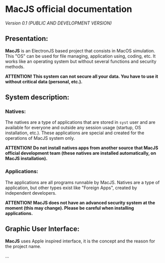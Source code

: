 # MacJS official documentation

*Version 0.1 (PUBLIC AND DEVELOPMENT VERSION)*

## Presentation:

**MacJS** is an ElectronJS based project that consists in MacOS simulation. This "OS" can be used for file managing, application using, coding, etc. It works like an operating system but without several functions and security methods. 

**ATTENTION! This system can not secure all your data. You have to use it without critical data (personal, etc.).**

## System description:

### Natives:

The natives are a type of applications that are stored in `syst` user and are available for everyone and outside any session usage (startup, OS installation, etc.). These applications are special and created for the operations of MacJS system only.

**ATTENTION! Do not install natives apps from another source that MacJS official development team (these natives are installed automatically, on MacJS installation).**

### Applications:

The applications are all programs runnable by MacJS. Natives are a type of application, but other types exist like "Foreign Apps", created by independent developers. 

**ATTENTION! MacJS does not have an advanced security system at the moment (this may change). Please be careful when installing applications.**

## Graphic User Interface:

**MacJS** uses Apple inspired interface, it is the concept and the reason for the project name.

...